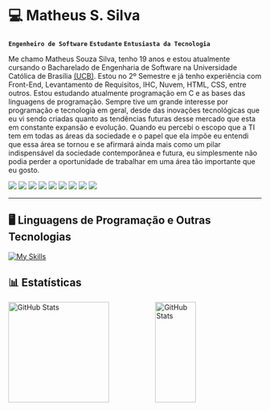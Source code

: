 # 💻 Matheus S. Silva

**`Engenheiro de Software`** **`Estudante`** **`Entusiasta da Tecnologia`**

Me chamo Matheus Souza Silva, tenho 19 anos e estou atualmente cursando o Bacharelado de Engenharia de Software na Universidade Católica de Brasília [(UCB)](https://ucb.catolica.edu.br/). Estou no 2º Semestre e já tenho experiência com Front-End, Levantamento de Requisitos, IHC, Nuvem, HTML, CSS, entre outros. Estou estudando atualmente programação em C e as bases das linguagens de programação. Sempre tive um grande interesse por programação e tecnologia em geral, desde das inovações tecnológicas que eu vi sendo criadas quanto as tendências futuras desse mercado que esta em constante expansão e evolução. Quando eu percebi o escopo que a TI tem em todas as áreas da sociedade e o papel que ela impõe eu entendi que essa área se tornou e se afirmará ainda mais como um pilar indispensável da sociedade contemporânea e futura, eu simplesmente não podia perder a oportunidade de trabalhar em uma área tão importante que eu gosto.

<p align="left">
    <a href="www.linkedin.com/in/matheussilvasoftware/"><img src="https://img.shields.io/badge/LinkedIn-0077B5?style=for-the-badge&logo=linkedin&logoColor=white"/></a>
    <a href="https://www.instagram.com/matheus_souzay/"><img src="https://img.shields.io/badge/Instagram-E4405F?style=for-the-badge&logo=instagram&logoColor=white"/></a>
    <a href="#"><img src="https://img.shields.io/badge/Firefox-FF7139?style=for-the-badge&logo=Firefox-Browser&logoColor=white"/></a>
    <a href="#"><img src="https://img.shields.io/badge/figma-%23F24E1E.svg?style=for-the-badge&logo=figma&logoColor=white"/></a>
    <a href="#"><img src="https://img.shields.io/badge/Canva-%2300C4CC.svg?style=for-the-badge&logo=Canva&logoColor=white"/></a>
    <a href="#"><img src="https://img.shields.io/badge/Visual%20Studio%20Code-0078d7.svg?style=for-the-badge&logo=visual-studio-code&logoColor=white"/></a>
    <a href="https://open.spotify.com/user/mattheussolux?si=4263d24cd8ee4142"><img src="https://img.shields.io/badge/Spotify-1ED760?style=for-the-badge&logo=spotify&logoColor=white"/></a>
    <a href="#"><img src="https://img.shields.io/badge/Windows%2011-%230079d5.svg?style=for-the-badge&logo=Windows%2011&logoColor=white"/></a>
    <a href="#"><img src="https://img.shields.io/badge/Notion-%23000000.svg?style=for-the-badge&logo=notion&logoColor=white"/></a>
</p>

--- 

## 🖥️ Linguagens de Programação e Outras Tecnologias

[![My Skills](https://skillicons.dev/icons?i=html,css,js,c,powershell,figma,github,linkedin,notion,vercel,vscode,windows)](https://skillicons.dev)

## 📊 Estatísticas

<img
    align="left"
    alt="GitHub Stats"
    height="200px"
    style="padding-right: 10px"
    src="https://github-readme-stats.vercel.app/api?username=Matheus-Souza-Silva&show_icons=true&theme=github_dark_dimmed&locale=pt-br"
/>

<img
    align="right"
    alt="GitHub Stats"
    height="200px"
    width="40%"
    style="padding-right: 10px"
    src="https://github-readme-stats.vercel.app/api/top-langs/?username=Matheus-Souza-Silva&show_icons=true&theme=github_dark_dimmed&custom_title=Tecnologias&langs_count=7"
/>
